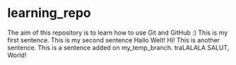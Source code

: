 # learning_repo
The aim of this repository is to learn how to use Git and GitHub :)
This is my first sentence.
This is my second sentence
Hallo Welt!
Hi!
This is another sentence.
This is a sentence added on my_temp_branch.
traLALALA
SALUT, World!